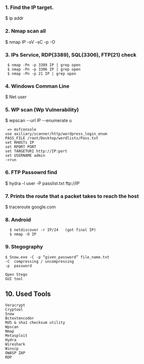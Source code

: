 ### 1. Find the IP target.
  $ ip addr
  
### 2. Nmap scan all
  $ nmap IP -sV -sC -p -O
  
### 3. IPs Service, RDP(3389), SQL(3306), FTP(21) check
 ```
  $ nmap -Pn -p 3389 IP | grep open
  $ nmap -Pn -p 3306 IP | grep open
  $ nmap -Pn -p 21 IP | grep open
  ```
### 4. Windows Comman Line
  $ Net user

### 5. WP scan (Wp Vulnerability)
  $ wpscan --url IP --enumerate u
```  
 => msfconsole 
use axiliary/scanner/http/wordpress_login_enum
PASS_FILE /root/Desktop/wordlists/Pass.txt
set RHOSTs IP
set RPORT PORT
set TARGETURI http://IP:port
set USERNAME admin
->run
```
### 6. FTP Passowrd find
  $ hydra -l user -P passlist.txt ftp://IP

### 7. Prints the route that a packet takes to reach the host
  $ traceroute google.com

### 8. Android
```
  $ netdiscover -r IP/24   (got final IP)
  $ nmap -O IP
```

### 9. Stegography
  ```
  $ Snow.exe -C -p “given_password” file_name.txt
  -C  compressing / uncompressing
  -p  password

  Open Stego 
  GUI tool
  ```

## 10. Used Tools
```
Veracrypt
Cryptool
Snow
Bctextencoder
Md5 & sha1 checksum utility
Wpscan
Nmap
Metasploit
Hydra
Wireshark
Winscp
OWASP ZAP  
RDP
```
